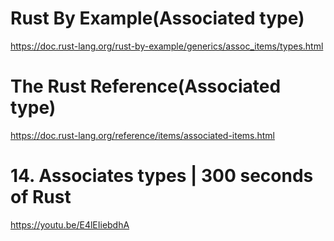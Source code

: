 # Rust By Example(Associated type)

https://doc.rust-lang.org/rust-by-example/generics/assoc_items/types.html



# The Rust Reference(Associated type)

https://doc.rust-lang.org/reference/items/associated-items.html


# 14. Associates types | 300 seconds of Rust

https://youtu.be/E4lEIiebdhA

